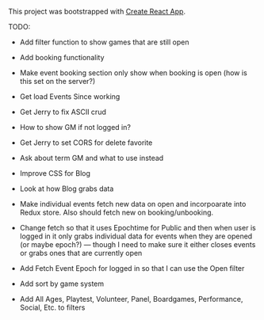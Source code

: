 This project was bootstrapped with [Create React App](https://github.com/facebook/create-react-app).

TODO:

* Add filter function to show games that are still open
* Add booking functionality
* Make event booking section only show when booking is open (how is this set on the server?)
* Get load Events Since working
* Get Jerry to fix ASCII crud
* How to show GM if not logged in?
* Get Jerry to set CORS for delete favorite
* Ask about term GM and what to use instead
* Improve CSS for Blog
* Look at how Blog grabs data
* Make individual events fetch new data on open and incorpoarate into Redux store. Also should fetch new on booking/unbooking.

* Change fetch so that it uses Epochtime for Public and then when user is logged in it only grabs individual data for events when they are opened (or maybe epoch?) — though I need to make sure it either closes events or grabs ones that are currently open
* Add Fetch Event Epoch for logged in so that I can use the Open filter
* Add sort by game system
* Add All Ages, Playtest, Volunteer, Panel, Boardgames, Performance, Social, Etc. to filters